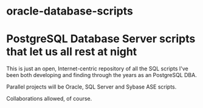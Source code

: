 # oracle-database-scripts
PostgreSQL Database Server scripts that let us all rest at night
============================================================

This is just an open, Internet-centric repository of all the SQL scripts I've been both developing and finding through the years as an PostgreSQL DBA.

Parallel projects will be Oracle, SQL Server and Sybase ASE scripts.

Collaborations allowed, of course.
